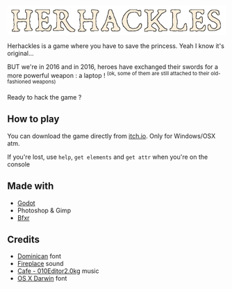 ![HERHACKLES](https://github.com/psych0pat/HERHACKLES/blob/master/res/title.png?raw=true)


Herhackles is a game where you have to save the princess. Yeah I know it's original...

BUT we're in 2016 and in 2016, heroes have exchanged their swords for a more powerful weapon : a laptop ! <sup>(ok, some of them are still attached to their old-fashioned weapons)</sup>

Ready to hack the game ?

## How to play
You can download the game directly from [itch.io](https://psych0pat.itch.io/herhackles). Only for Windows/OSX atm.

If you're lost, use `help`, `get elements` and `get attr` when you're on the console

## Made with
 * [Godot](https://godotengine.org/)
 * Photoshop & Gimp
 * [Bfxr](http://bfxr.net)

## Credits
 * [Dominican](http://www.dafont.com/dominican.font) font
 * [Fireplace](https://www.freesound.org/people/leosalom/sounds/234288/) sound
 * [Cafe - 010Editor2.0kg](http://www.keygenmusic.net/?page=vote) music
 * [OS X Darwin](http://www.dafont.com/fr/osxdarwin.font) font
